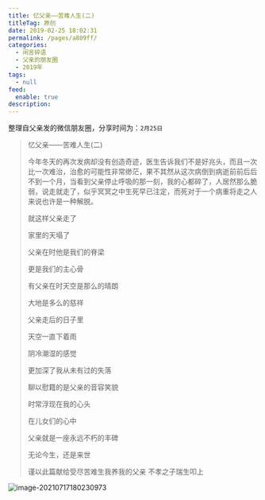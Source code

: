 ```yaml
---
title: 忆父亲——苦难人生(二)
titleTag: 原创
date: 2019-02-25 18:02:31
permalink: /pages/a809ff/
categories: 
  - 闲言碎语
  - 父亲的朋友圈
  - 2019年
tags: 
  - null
feed: 
  enable: true
description: 
---
```

整理自父亲发的微信朋友圈，分享时间为：`2月25日`



> 忆父亲——苦难人生(二)
>
> 今年冬天的再次发病却没有创造奇迹，医生告诉我们不是好兆头，而且一次比一次难治，治愈的可能性非常缈茫，果不其然从这次病倒到病逝前前后后不到一个月，当看到父亲停止呼吸的那一刻，我的心都碎了，人居然那么脆弱，说走就走了，似乎冥冥之中生死早已注定，而死对于一个病重将走之人来说也许是一种解脱。
>
> 
>
> 就这样父亲走了
>
> 家里的天塌了
>
> 父亲在时他是我们的脊梁
>
> 更是我们的主心骨
>
> 有父亲在时天空是那么的晴朗
>
> 大地是多么的慈祥
>
> 父亲走后的日子里
>
> 天空一直下着雨
>
> 阴冷潮湿的感觉
>
> 更加深了我从未有过的失落
>
> 聊以慰籍的是父亲的音容笑貌
>
> 时常浮现在我的心头
>
> 在儿女们的心中
>
> 父亲就是一座永远不朽的丰碑
>
> 无论今生，还是来世
>
> 
>
> 
>
> 谨以此篇献给受尽苦难生我养我的父亲
> 不孝之子瑞生叩上

![image-20210717180230973](http://t.eryajf.net/imgs/2021/09/0b7b90627fa12e8f.jpg)